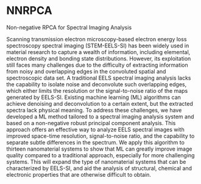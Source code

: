 # NNRPCA
Non-negative RPCA for Spectral Imaging Analysis

Scanning transmission electron microscopy-based electron energy loss spectroscopy spectral imaging (STEM-EELS-SI) has been widely used in material research to capture a wealth of information, including elemental, electron density and bonding state distributions. However, its exploitation still faces many challenges due to the difficulty of extracting information from noisy and overlapping edges in the convoluted spatial and spectroscopic data set. A traditional EELS spectral imaging analysis lacks the capability to isolate noise and deconvolute such overlapping edges, which either limits the resolution or the signal-to-noise ratio of the maps generated by EELS-SI. Existing machine learning (ML) algorithms can achieve denoising and deconvolution to a certain extent, but the extracted spectra lack physical meaning. To address these challenges, we have developed a ML method tailored to a spectral imaging analysis system and based on a non-negative robust principal component analysis. This approach offers an effective way to analyze EELS spectral images with improved space-time resolution, signal-to-noise ratio, and the capability to separate subtle differences in the spectrum. We apply this algorithm to thirteen nanomaterial systems to show that ML can greatly improve image quality compared to a traditional approach, especially for more challenging systems. This will expand the type of nanomaterial systems that can be characterized by EELS-SI, and aid the analysis of structural, chemical and electronic properties that are otherwise difficult to obtain. 
